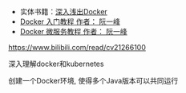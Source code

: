 

- 实体书籍：[深入浅出Docker](https://book.douban.com/subject/30486354/)
- [Docker 入门教程 作者： 阮一峰](https://www.ruanyifeng.com/blog/2018/02/docker-tutorial.html)
- [Docker 微服务教程 作者： 阮一峰](https://www.ruanyifeng.com/blog/2018/02/docker-wordpress-tutorial.html)

https://www.bilibili.com/read/cv21266100

深入理解docker和kubernetes




创建一个Docker环境, 使得多个Java版本可以共同运行
